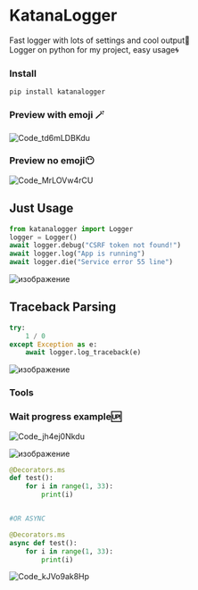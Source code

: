# KatanaLogger
Fast logger with lots of settings and cool output🥷
<br/>
Logger on python for my project, easy usage🌀

### Install
```pip install katanalogger```


### Preview with emoji 🪄
![Code_td6mLDBKdu](https://github.com/user-attachments/assets/fae3e5e2-e5c9-4280-8b05-c11fae864f04)

### Preview no emoji😶‍

![Code_MrLOVw4rCU](https://github.com/user-attachments/assets/4595b7c7-22dc-4fe8-9971-ad16fae2cc15)


## Just Usage
```python
from katanalogger import Logger
logger = Logger()
await logger.debug("CSRF token not found!")
await logger.log("App is running")
await logger.die("Service error 55 line")
```
![изображение](https://github.com/user-attachments/assets/8ad5f279-57c8-4814-b5cd-c77b8f693b49)


## Traceback Parsing
```python
try:
    1 / 0
except Exception as e:
    await logger.log_traceback(e)
```
![изображение](https://github.com/user-attachments/assets/b58b1f4b-20b2-4d0d-b50e-9561af401001)



### Tools

### Wait progress example🆙
![Code_jh4ej0Nkdu](https://github.com/user-attachments/assets/9948bca7-15eb-4a68-8e3c-3ef30fbbe368)

![изображение](https://github.com/user-attachments/assets/6bebc04b-41f1-4b92-8548-43784183d326)

```python
@Decorators.ms
def test():
    for i in range(1, 33):
        print(i)


#OR ASYNC

@Decorators.ms
async def test():
    for i in range(1, 33):
        print(i)
```
![Code_kJVo9ak8Hp](https://github.com/user-attachments/assets/d26c38a4-665f-44ca-ac66-1d4b32cd9233)



